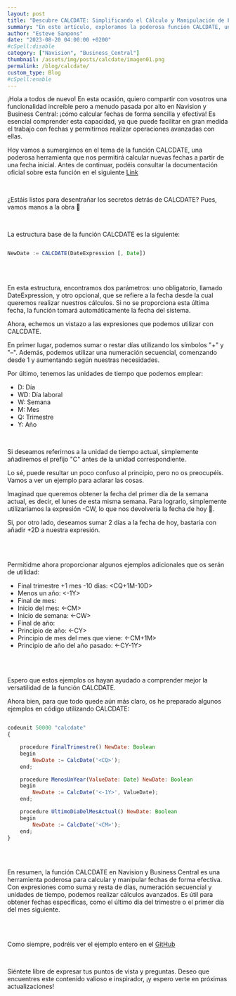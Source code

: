 ```yaml
---
layout: post
title: "Descubre CALCDATE: Simplificando el Cálculo y Manipulación de Fechas en Navision y Business Central"
summary: "En este artículo, exploramos la poderosa función CALCDATE, una herramienta esencial en Navision y Business Central para realizar cálculos avanzados con fechas. Simplifica la gestión del tiempo en tus proyectos y operaciones diarias con CALCDATE."
author: "Esteve Sanpons"
date: "2023-08-20 04:00:00 +0200"
#cSpell:disable
category: ["Navision", "Business_Central"]
thumbnail: /assets/img/posts/calcdate/imagen01.png
permalink: /blog/calcdate/
custom_type: Blog
#cSpell:enable
---
```


¡Hola a todos de nuevo! En esta ocasión, quiero compartir con vosotros una funcionalidad increíble pero a menudo pasada por alto en Navision y Business Central: ¡cómo calcular fechas de forma sencilla y efectiva! Es esencial comprender esta capacidad, ya que puede facilitar en gran medida el trabajo con fechas y permitirnos realizar operaciones avanzadas con ellas.

Hoy vamos a sumergirnos en el tema de la función CALCDATE, una poderosa herramienta que nos permitirá calcular nuevas fechas a partir de una fecha inicial. Antes de continuar, podéis consultar la documentación oficial sobre esta función en el siguiente [Link](https://learn.microsoft.com/en-us/dynamics-nav/calcdate-function--date-)

<br>

¿Estáis listos para desentrañar los secretos detrás de CALCDATE? Pues, vamos manos a la obra 😤

<br>

La estructura base de la función CALCDATE es la siguiente:

```javascript

NewDate := CALCDATE(DateExpression [, Date])

```

<br><br>

En esta estructura, encontramos dos parámetros: uno obligatorio, llamado DateExpression, y otro opcional, que se refiere a la fecha desde la cual queremos realizar nuestros cálculos. Si no se proporciona esta última fecha, la función tomará automáticamente la fecha del sistema.

Ahora, echemos un vistazo a las expresiones que podemos utilizar con CALCDATE.

En primer lugar, podemos sumar o restar días utilizando los símbolos "+" y "–". Además, podemos utilizar una numeración secuencial, comenzando desde 1 y aumentando según nuestras necesidades.

Por último, tenemos las unidades de tiempo que podemos emplear:

-   D: Día
-   WD: Día laboral
-   W: Semana
-   M: Mes
-   Q: Trimestre
-   Y: Año

<br>

Si deseamos referirnos a la unidad de tiempo actual, simplemente añadiremos el prefijo "C" antes de la unidad correspondiente.

Lo sé, puede resultar un poco confuso al principio, pero no os preocupéis. Vamos a ver un ejemplo para aclarar las cosas.

Imaginad que queremos obtener la fecha del primer día de la semana actual, es decir, el lunes de esta misma semana. Para lograrlo, simplemente utilizaríamos la expresión -CW, lo que nos devolvería la fecha de hoy 🙈.

Si, por otro lado, deseamos sumar 2 días a la fecha de hoy, bastaría con añadir +2D a nuestra expresión.

<br><br>

Permítidme ahora proporcionar algunos ejemplos adicionales que os serán de utilidad:

-   Final trimestre +1 mes -10 días: <CQ+1M-10D>
-   Menos un año: <-1Y>
-   Final de mes: <CM>
-   Inicio del mes: <-CM>
-   Inicio de semana: <-CW>
-   Final de año: <CY>
-   Principio de año: <-CY>
-   Principio de mes del mes que viene: <-CM+1M>
-   Principio de año del año pasado: <-CY-1Y>

<br><br>

Espero que estos ejemplos os hayan ayudado a comprender mejor la versatilidad de la función CALCDATE.

Ahora bien, para que todo quede aún más claro, os he preparado algunos ejemplos en código utilizando CALCDATE:

```javascript

codeunit 50000 "calcdate"
{

    procedure FinalTrimestre() NewDate: Boolean
    begin
        NewDate := CalcDate('<CQ>');
    end;

    procedure MenosUnYear(ValueDate: Date) NewDate: Boolean
    begin
        NewDate := CalcDate('<-1Y>', ValueDate);
    end;

    procedure UltimoDiaDelMesActual() NewDate: Boolean
    begin
        NewDate := CalcDate('<CM>');
    end;
}

```

<br><br>

En resumen, la función CALCDATE en Navision y Business Central es una herramienta poderosa para calcular y manipular fechas de forma efectiva. Con expresiones como suma y resta de días, numeración secuencial y unidades de tiempo, podemos realizar cálculos avanzados. Es útil para obtener fechas específicas, como el último día del trimestre o el primer día del mes siguiente.

<br><br>

Como siempre, podréis ver el ejemplo entero en el [GitHub](https://github.com/Esanpons/ejemplos-blog/tree/main/AL/CALCDATE)

<br>

Siéntete libre de expresar tus puntos de vista y preguntas. Deseo que encuentres este contenido valioso e inspirador, ¡y espero verte en próximas actualizaciones!
